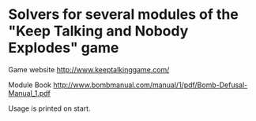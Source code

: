 # Solvers for several modules of the "Keep Talking and Nobody Explodes" game

Game website
http://www.keeptalkinggame.com/

Module Book
http://www.bombmanual.com/manual/1/pdf/Bomb-Defusal-Manual_1.pdf


Usage is printed on start.
